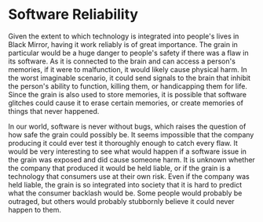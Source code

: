 # Software Reliability

Given the extent to which technology is integrated into people's lives in Black Mirror, having it work reliably is of great importance. The grain in particular would be a huge danger to people's safety if there was a flaw in its software. As it is connected to the brain and can access a person's memories, if it were to malfunction, it would likely cause physical harm. In the worst imaginable scenario, it could send signals to the brain that inhibit the person's ability to function, killing them, or handicapping them for life. Since the grain is also used to store memories, it is possible that software glitches could cause it to erase certain memories, or create memories of things that never happened.

In our world, software is never without bugs, which raises the question of how safe the grain could possibly be. It seems impossible that the company producing it could ever test it thoroughly enough to catch every flaw. It would be very interesting to see what would happen if a software issue in the grain was exposed and did cause someone harm. It is unknown whether the company that produced it would be held liable, or if the grain is a technology that consumers use at their own risk. Even if the company was held liable, the grain is so integrated into society that it is hard to predict what the consumer backlash would be. Some people would probably be outraged, but others would probably stubbornly believe it could never happen to them.
